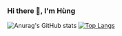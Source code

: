 ### Hi there 👋, I'm Hùng

![Anurag's GitHub stats](https://github-readme-stats.vercel.app/api?username=hungds99&show_icons=true&theme=radical)
[![Top Langs](https://github-readme-stats.vercel.app/api/top-langs/?username=hungds99&layout=compact)](https://github.com/anuraghazra/github-readme-stats)
